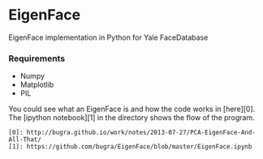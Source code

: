 EigenFace
=========

EigenFace implementation in Python for Yale FaceDatabase

### Requirements
- Numpy
- Matplotlib
- PIL

You could see what an EigenFace is and how the code works in [here][0]. The [ipython notebook][1] in the directory shows
the flow of the program.





	[0]: http://bugra.github.io/work/notes/2013-07-27/PCA-EigenFace-And-All-That/  
	[1]: https://github.com/bugra/EigenFace/blob/master/EigenFace.ipynb
